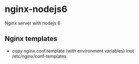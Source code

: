 # nginx-nodejs6
Nginx server with nodejs 6

## Nginx templates
- copy nginx.conf.template (with environment variables) inot /etc/nginx/conf-templates
